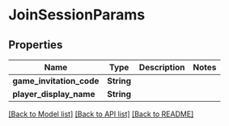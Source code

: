 # JoinSessionParams

## Properties

Name | Type | Description | Notes
------------ | ------------- | ------------- | -------------
**game_invitation_code** | **String** |  | 
**player_display_name** | **String** |  | 

[[Back to Model list]](../README.md#documentation-for-models) [[Back to API list]](../README.md#documentation-for-api-endpoints) [[Back to README]](../README.md)


